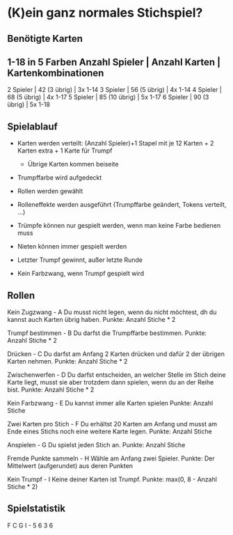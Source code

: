 
# (K)ein ganz normales Stichspiel?

## Benötigte Karten
1-18 in 5 Farben
Anzahl Spieler | Anzahl Karten | Kartenkombinationen
----------------------------------------------------
2 Spieler |	42 (3 übrig) |	3x 1-14
3 Spieler |	56 (5 übrig) |	4x 1-14
4 Spieler |	68 (5 übrig) |	4x 1-17
5 Spieler |	85 (10 übrig) |	5x 1-17
6 Spieler |	90 (3 übrig) |	5x 1-18

## Spielablauf
- Karten werden verteilt: (Anzahl Spieler)+1 Stapel mit je 12 Karten + 2 Karten extra + 1 Karte für Trumpf
    - Übrige Karten kommen beiseite
- Trumpffarbe wird aufgedeckt
- Rollen werden gewählt
- Rolleneffekte werden ausgeführt (Trumpffarbe geändert, Tokens verteilt, …)

- Trümpfe können nur gespielt werden, wenn man keine Farbe bedienen muss
- Nieten können immer gespielt werden
- Letzter Trumpf gewinnt, außer letzte Runde
- Kein Farbzwang, wenn Trumpf gespielt wird


## Rollen

Kein Zugzwang - A
Du musst nicht legen, wenn du nicht möchtest, dh du kannst auch Karten übrig haben.
Punkte: Anzahl Stiche * 2

Trumpf bestimmen - B
Du darfst die Trumpffarbe bestimmen.
Punkte: Anzahl Stiche * 2

Drücken - C
Du darfst am Anfang 2 Karten drücken und dafür 2 der übrigen Karten nehmen.
Punkte: Anzahl Stiche * 2

Zwischenwerfen - D
Du darfst entscheiden, an welcher Stelle im Stich deine Karte liegt, musst sie aber trotzdem dann spielen, wenn du an der Reihe bist.
Punkte: Anzahl Stiche * 2

Kein Farbzwang - E
Du kannst immer alle Karten spielen
Punkte: Anzahl Stiche

Zwei Karten pro Stich - F
Du erhältst 20 Karten am Anfang und musst am Ende eines Stichs noch eine weitere Karte legen.
Punkte: Anzahl Stiche

Anspielen - G
Du spielst jeden Stich an.
Punkte: Anzahl Stiche

Fremde Punkte sammeln - H
Wähle am Anfang zwei Spieler.
Punkte: Der Mittelwert (aufgerundet) aus deren Punkten

Kein Trumpf - I
Keine deiner Karten ist Trumpf.
Punkte: max(0, 8 - Anzahl Stiche * 2)

## Spielstatistik
F C G I - 5 6 3 6